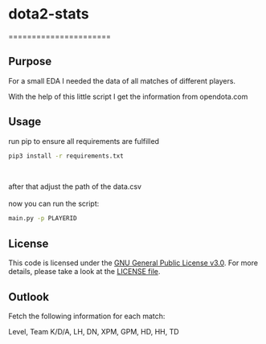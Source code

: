 # dota2-stats
======================

## Purpose
For a small EDA I needed the data of all matches of different players.<p>
With the help of this little script I get the information from opendota.com

## Usage
run pip to ensure all requirements are fulfilled
 
```bash
pip3 install -r requirements.txt
```
</br>

after that adjust the path of the data.csv
</br>
</br>
now you can run the script:

```bash
main.py -p PLAYERID
```

## License
This code is licensed under the [GNU General Public License v3.0](https://choosealicense.com/licenses/gpl-3.0/). 
For more details, please take a look at the [LICENSE file](https://github.com/argv1/dota2-stats/blob/master/LICENSE).

## Outlook
Fetch the following information for each match:<p>
Level,	Team K/D/A,	LH,	DN,	XPM,	GPM,	HD,	HH,	TD
